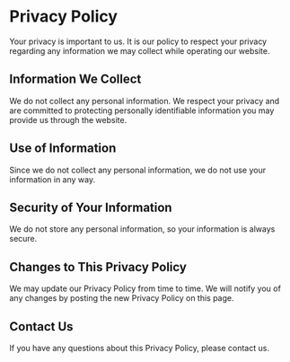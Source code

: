 # Privacy Policy

Your privacy is important to us. It is our policy to respect your privacy regarding any information we may collect while operating our website.

## Information We Collect

We do not collect any personal information. We respect your privacy and are committed to protecting personally identifiable information you may provide us through the website.

## Use of Information

Since we do not collect any personal information, we do not use your information in any way.

## Security of Your Information

We do not store any personal information, so your information is always secure.

## Changes to This Privacy Policy

We may update our Privacy Policy from time to time. We will notify you of any changes by posting the new Privacy Policy on this page.

## Contact Us

If you have any questions about this Privacy Policy, please contact us.
